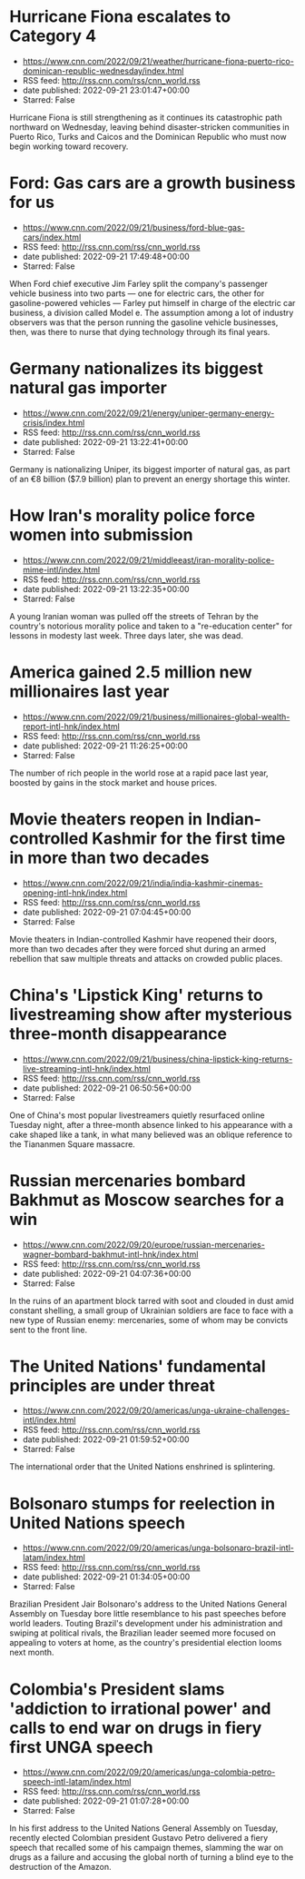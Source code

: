 # Hurricane Fiona escalates to Category 4
 - https://www.cnn.com/2022/09/21/weather/hurricane-fiona-puerto-rico-dominican-republic-wednesday/index.html
 - RSS feed: http://rss.cnn.com/rss/cnn_world.rss
 - date published: 2022-09-21 23:01:47+00:00
 - Starred: False

Hurricane Fiona is still strengthening as it continues its catastrophic path northward on Wednesday, leaving behind disaster-stricken communities in Puerto Rico, Turks and Caicos and the Dominican Republic who must now begin working toward recovery.

# Ford: Gas cars are a growth business for us
 - https://www.cnn.com/2022/09/21/business/ford-blue-gas-cars/index.html
 - RSS feed: http://rss.cnn.com/rss/cnn_world.rss
 - date published: 2022-09-21 17:49:48+00:00
 - Starred: False

When Ford chief executive Jim Farley split the company's passenger vehicle business into two parts — one for electric cars, the other for gasoline-powered vehicles — Farley put himself in charge of the electric car business, a division called Model e. The assumption among a lot of industry observers was that the person running the gasoline vehicle businesses, then, was there to nurse that dying technology through its final years.

# Germany nationalizes its biggest natural gas importer
 - https://www.cnn.com/2022/09/21/energy/uniper-germany-energy-crisis/index.html
 - RSS feed: http://rss.cnn.com/rss/cnn_world.rss
 - date published: 2022-09-21 13:22:41+00:00
 - Starred: False

Germany is nationalizing Uniper, its biggest importer of natural gas, as part of an €8 billion ($7.9 billion) plan to prevent an energy shortage this winter.

# How Iran's morality police force women into submission
 - https://www.cnn.com/2022/09/21/middleeast/iran-morality-police-mime-intl/index.html
 - RSS feed: http://rss.cnn.com/rss/cnn_world.rss
 - date published: 2022-09-21 13:22:35+00:00
 - Starred: False

A young Iranian woman was pulled off the streets of Tehran by the country's notorious morality police and taken to a "re-education center" for lessons in modesty last week. Three days later, she was dead.

# America gained 2.5 million new millionaires last year
 - https://www.cnn.com/2022/09/21/business/millionaires-global-wealth-report-intl-hnk/index.html
 - RSS feed: http://rss.cnn.com/rss/cnn_world.rss
 - date published: 2022-09-21 11:26:25+00:00
 - Starred: False

The number of rich people in the world rose at a rapid pace last year, boosted by gains in the stock market and house prices.

# Movie theaters reopen in Indian-controlled Kashmir for the first time in more than two decades
 - https://www.cnn.com/2022/09/21/india/india-kashmir-cinemas-opening-intl-hnk/index.html
 - RSS feed: http://rss.cnn.com/rss/cnn_world.rss
 - date published: 2022-09-21 07:04:45+00:00
 - Starred: False

Movie theaters in Indian-controlled Kashmir have reopened their doors, more than two decades after they were forced shut during an armed rebellion that saw multiple threats and attacks on crowded public places.

# China's 'Lipstick King' returns to livestreaming show after mysterious three-month disappearance
 - https://www.cnn.com/2022/09/21/business/china-lipstick-king-returns-live-streaming-intl-hnk/index.html
 - RSS feed: http://rss.cnn.com/rss/cnn_world.rss
 - date published: 2022-09-21 06:50:56+00:00
 - Starred: False

One of China's most popular livestreamers quietly resurfaced online Tuesday night, after a three-month absence linked to his appearance with a cake shaped like a tank, in what many believed was an oblique reference to the Tiananmen Square massacre.

# Russian mercenaries bombard Bakhmut as Moscow searches for a win
 - https://www.cnn.com/2022/09/20/europe/russian-mercenaries-wagner-bombard-bakhmut-intl-hnk/index.html
 - RSS feed: http://rss.cnn.com/rss/cnn_world.rss
 - date published: 2022-09-21 04:07:36+00:00
 - Starred: False

In the ruins of an apartment block tarred with soot and clouded in dust amid constant shelling, a small group of Ukrainian soldiers are face to face with a new type of Russian enemy: mercenaries, some of whom may be convicts sent to the front line.

# The United Nations' fundamental principles are under threat
 - https://www.cnn.com/2022/09/20/americas/unga-ukraine-challenges-intl/index.html
 - RSS feed: http://rss.cnn.com/rss/cnn_world.rss
 - date published: 2022-09-21 01:59:52+00:00
 - Starred: False

The international order that the United Nations enshrined is splintering.

# Bolsonaro stumps for reelection in United Nations speech
 - https://www.cnn.com/2022/09/20/americas/unga-bolsonaro-brazil-intl-latam/index.html
 - RSS feed: http://rss.cnn.com/rss/cnn_world.rss
 - date published: 2022-09-21 01:34:05+00:00
 - Starred: False

Brazilian President Jair Bolsonaro's address to the United Nations General Assembly on Tuesday bore little resemblance to his past speeches before world leaders. Touting Brazil's development under his administration and swiping at political rivals, the Brazilian leader seemed more focused on appealing to voters at home, as the country's presidential election looms next month.

# Colombia's President slams 'addiction to irrational power' and calls to end war on drugs in fiery first UNGA speech
 - https://www.cnn.com/2022/09/20/americas/unga-colombia-petro-speech-intl-latam/index.html
 - RSS feed: http://rss.cnn.com/rss/cnn_world.rss
 - date published: 2022-09-21 01:07:28+00:00
 - Starred: False

In his first address to the United Nations General Assembly on Tuesday, recently elected Colombian president Gustavo Petro delivered a fiery speech that recalled some of his campaign themes, slamming the war on drugs as a failure and accusing the global north of turning a blind eye to the destruction of the Amazon.
